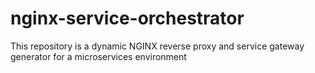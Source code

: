 # nginx-service-orchestrator
This repository is a dynamic NGINX reverse proxy and service gateway generator for a microservices environment
